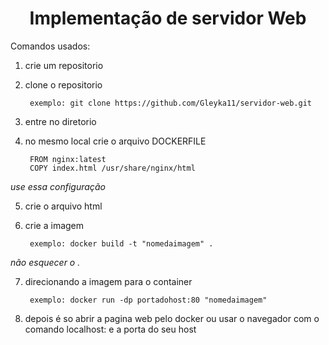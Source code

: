 <h1 align="center">Implementação de servidor Web</h1>

Comandos usados:

1. crie um repositorio
2. clone o repositorio

   		exemplo: git clone https://github.com/Gleyka11/servidor-web.git

3. entre no diretorio
4. no mesmo local crie o arquivo DOCKERFILE

   		FROM nginx:latest
   		COPY index.html /usr/share/nginx/html

_use essa configuração_

5. crie o arquivo html
6. crie a imagem

		exemplo: docker build -t "nomedaimagem" .

_não esquecer o ._

7. direcionando a imagem para o container

		exemplo: docker run -dp portadohost:80 "nomedaimagem"
8. depois é so abrir a pagina web pelo docker ou usar o navegador com o comando localhost: e a porta do seu host
